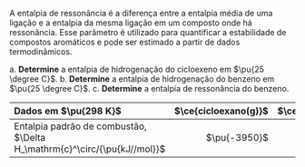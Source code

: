 A entalpia de ressonância é a diferença entre a entalpia média de uma ligação e a entalpia da mesma ligação em um composto onde há ressonância. Esse parâmetro é utilizado para quantificar a estabilidade de compostos aromáticos e pode ser estimado a partir de dados termodinâmicos.

a. **Determine** a entalpia de hidrogenação do cicloexeno em $\pu{25 \degree C}$.
b. **Determine** a entalpia de hidrogenação do benzeno em $\pu{25 \degree C}$.
c. **Determine** a entalpia de ressonância do benzeno.

| Dados em $\pu{298 K}$                                                    | $\ce{cicloexano(g)}$ | $\ce{cicloexeno(g)}$ | $\ce{benzeno(g)}$ | $\ce{H2(g)}$ |
| :----------------------------------------------------------------------- | -------------------: | -------------------: | ----------------: | -----------: |
| Entalpia padrão de combustão, $\Delta H_\mathrm{c}^\circ/{\pu{kJ//mol}}$ |         $\pu{-3950}$ |         $\pu{-3750}$ |      $\pu{-3300}$ |  $\pu{-394}$ |
